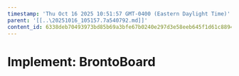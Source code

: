 ```yaml
---
timestamp: 'Thu Oct 16 2025 10:51:57 GMT-0400 (Eastern Daylight Time)'
parent: '[[..\20251016_105157.7a540792.md]]'
content_id: 6338deb70493973bd85b69a3bfe67b0240e297d3e58eeb645f1d61c88945d7f1
---
```


# Implement: BrontoBoard
